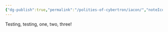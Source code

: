 ```yaml
---
{"dg-publish":true,"permalink":"/polities-of-cybertron/iacon/","noteIcon":"default"}
---
```

  
Testing, testing, one, two, three! 
